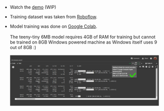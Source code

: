 - Watch the [demo](https://www.youtube.com/watch?v=5pTEcX3orbA) (WIP)

- Training dataset was taken from [Roboflow](https://universe.roboflow.com/kwan-li-jqief/valorant-object-detection2/dataset/7).

- Model training was done on [Google Colab](https://colab.research.google.com/drive/1cBZeH4pfT-m1Rjg-jyPPQWEjopjDNP9R?usp=sharing).<br/><br/>
  The teeny-tiny 6MB model requires 4GB of RAM for training but cannot be trained on 8GB Windows powered machine as Windows itself uses 9 out of 8GB :)<br/><br/>
  ![alt text](image.png)
